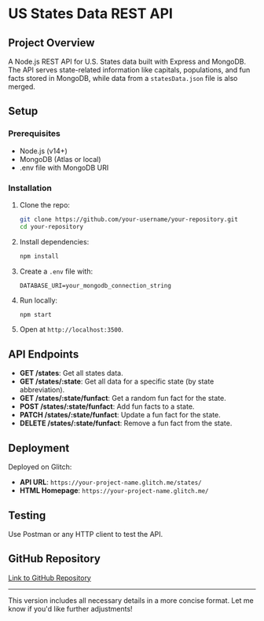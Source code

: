 # US States Data REST API

## Project Overview
A Node.js REST API for U.S. States data built with Express and MongoDB. The API serves state-related information like capitals, populations, and fun facts stored in MongoDB, while data from a `statesData.json` file is also merged.

## Setup

### Prerequisites
- Node.js (v14+)
- MongoDB (Atlas or local)
- .env file with MongoDB URI

### Installation

1. Clone the repo:

    ```bash
    git clone https://github.com/your-username/your-repository.git
    cd your-repository
    ```

2. Install dependencies:

    ```bash
    npm install
    ```

3. Create a `.env` file with:

    ```
    DATABASE_URI=your_mongodb_connection_string
    ```

4. Run locally:

    ```bash
    npm start
    ```

5. Open at `http://localhost:3500`.

## API Endpoints

- **GET /states**: Get all states data.
- **GET /states/:state**: Get all data for a specific state (by state abbreviation).
- **GET /states/:state/funfact**: Get a random fun fact for the state.
- **POST /states/:state/funfact**: Add fun facts to a state.
- **PATCH /states/:state/funfact**: Update a fun fact for the state.
- **DELETE /states/:state/funfact**: Remove a fun fact from the state.

## Deployment
Deployed on Glitch:  
- **API URL**: `https://your-project-name.glitch.me/states/`
- **HTML Homepage**: `https://your-project-name.glitch.me/`

## Testing
Use Postman or any HTTP client to test the API.

## GitHub Repository
[Link to GitHub Repository](https://github.com/your-username/your-repository)

---

This version includes all necessary details in a more concise format. Let me know if you'd like further adjustments!
